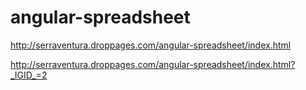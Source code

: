# angular-spreadsheet

http://serraventura.droppages.com/angular-spreadsheet/index.html

http://serraventura.droppages.com/angular-spreadsheet/index.html?_IGID_=2
